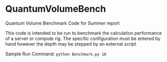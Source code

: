 # QuantumVolumeBench
Quantum Volume Benchmark Code for Summer report

This code is intended to be run to benchmark the calculation performance of a server or compute rig. 
The specific configuration must be entered by hand however the depth may be stepped by an external script

Sample Run Command:
```python Benchmark.py 10```

